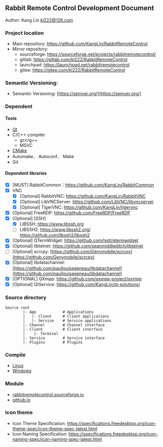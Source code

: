
## Rabbit Remote Control Development Document

Author: Kang Lin kl222@126.com

### Project location

+ Main repository: https://github.com/KangLin/RabbitRemoteControl
+ Mirror repository:
  - sourceforge: https://sourceforge.net/projects/rabbitremotecontrol/
  - gitlab: https://gitlab.com/kl222/RabbitRemoteControl
  - launchpad: https://launchpad.net/rabbitremotecontrol
  - gitee: https://gitee.com/kl222/RabbitRemoteControl
    
### Semantic Versioning:

- Semantic Versioning: [https://semver.org/](https://semver.org/)

### Dependent

#### Tools
- [Qt](qt.io)
- C/C++ compiler
  + gcc/g++
  + MSVC
- [CMake](https://cmake.org/)
- Automake、 Autoconf、 Make
- Git

#### Dependent libraries
- [x] [MUST] RabbitCommon：https://github.com/KangLin/RabbitCommon
- [x] VNC
  + [x] [Optional] RabbitVNC: https://github.com/KangLin/RabbitVNC
  + [x] [Optional] LibVNCServer: https://github.com/LibVNC/libvncserver
  + [x] [Optional] TigerVNC: https://github.com/KangLin/tigervnc
- [x] [Optional] FreeRDP: https://github.com/FreeRDP/FreeRDP
- [x] [Optional] [SSH]
  + [x] LIBSSH: https://www.libssh.org
  + [ ] LIBSSH2: https://www.libssh2.org/ https://github.com/libssh2/libssh2
- [x] [Optional] QTermWidget: https://github.com/lxqt/qtermwidget
- [x] [Optional] libtelnet: https://github.com/seanmiddleditch/libtelnet
- [ ] [Optional] scrcpy: [https://github.com/Genymobile/scrcpy](https://github.com/Genymobile/scrcpy)
- [x] [Optional] libdatachannel: [https://github.com/paullouisageneau/libdatachannel](https://github.com/paullouisageneau/libdatachannel)
- [x] [OPTIONAL] QXmpp: https://github.com/qxmpp-project/qxmpp
- [x] [Optional] QtService: https://github.com/KangLin/qt-solutions/

### Source directory

```
Source root
        |- App            # Applications
        |   |- Client     # Client applications
        |   |- Service    # Service applications
        |- Channel        # Channel interface
        |- Client         # Client interface
        |    |- Terminal
        |- Service        # Service interface
        |- Plugins        # Plugins
```

### Compile

- [Linux](../Compile/Linux.md)
- [Windows](../Compile/Windows.md)

### Module

- [rabbitremotecontrol.sourceforge.io](https://rabbitremotecontrol.sourceforge.io/v0.0.25/English/html/modules.html)
- [github.io](https://kanglin.github.io/RabbitRemoteControl/English/html/modules.html)

### Icon theme

- Icon Theme Specification: https://specifications.freedesktop.org/icon-theme-spec/icon-theme-spec-latest.html
- Icon Naming Specification: https://specifications.freedesktop.org/icon-naming-spec/icon-naming-spec-latest.html
